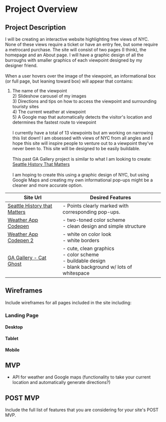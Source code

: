 # Project Overview

## Project Description

I will be creating an interactive website highlighting free views of NYC. None of these views require a ticket or have an entry fee, but some require a metrocard purchase. The site will consist of two pages (I think), the homepage and an About page. I will have a graphic design of all the burroughs with smaller graphics of each viewpoint designed by my designer friend.<br><br>
When a user hovers over the image of the viewpoint, an informational box (or full page, but leaning toward box) will appear that contains:<br>
1) The name of the viewpoint<br>2) Slideshow carousel of my images<br>3) Directions and tips on how to access the viewpoint and surrounding touristy sites<br>4) The current weather at viewpoint<br>5) A Google map that automatically detects the visitor's location and determines the fastest route to viewpoint <br><br>
I currently have a total of 13 viewpoints but am working on narrowing this list down! I am obsessed with views of NYC from all angles and I hope this site will inspire people to venture out to a viewpoint they've never been to. This site will be designed to be easily buildable.<br><br>
This past GA Gallery project is similar to what I am looking to create: [Seattle History That Matters](http://seattlebackstory.com/)<br><br>
I am hoping to create this using a graphic design of NYC, but using Google Maps and creating my own informational pop-ups might be a cleaner and more accurate option.  


| Site Url        | Desired Features           | 
| ------------- |-------------| 
| [Seattle History that Matters](http://seattlebackstory.com/) | - Points clearly marked with corresponding pop-ups.   |  
| [Weather App Codepen](https://codepen.io/kristyan-p/pen/jaVYwZ) | - two-toned color scheme <br> - clean design and simple structure  |  
| [Weather App Codepen 2](https://codepen.io/ziggysauce/pen/RZboVE?limit=all&page=3&q=weather+app) | - white on color look <br> - white borders  |  
| [GA Gallery - Cat Ghost](https://kristinefrancisco.github.io/cat-ghost/) | - cute, clean graphics<br> - color scheme<br> - buildable design<br> - blank background w/ lots of whitespace |   

## Wireframes

Include wireframes for all pages included in the site including:

### Landing Page

#### Desktop

#### Tablet

#### Mobile

## MVP 

- API for weather and Google maps (functionality to take your current location and automatically generate directions?)<br>

## POST MVP

Include the full list of features that you are considering for your site's POST MVP.


